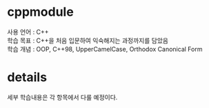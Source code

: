 # cppmodule
사용 언어 : C++   
학습 목표 : C++을 처음 입문하여 익숙해지는 과정까지를 담았음   
학습 개념 : OOP, C++98, UpperCamelCase, Orthodox Canonical Form   

# details
세부 학습내용은 각 항목에서 다룰 예정이다.
